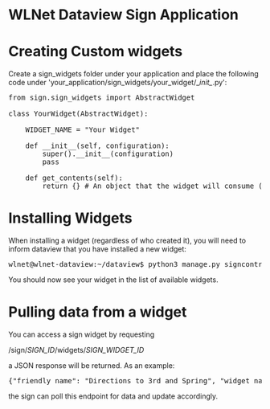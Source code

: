 WLNet Dataview Sign Application
===============================

# Creating Custom widgets

Create a sign_widgets folder under your application and place the following code under 'your_application/sign_widgets/your_widget/\__init\__.py':

<pre>
from sign.sign_widgets import AbstractWidget

class YourWidget(AbstractWidget):

    WIDGET_NAME = "Your Widget"

    def __init__(self, configuration):
        super().__init__(configuration)
        pass

    def get_contents(self):
        return {} # An object that the widget will consume (this will be encoded as json before sending)
</pre>

# Installing Widgets

When installing a widget (regardless of who created it), you will need to inform dataview that you have installed a new widget:

<pre>
wlnet@wlnet-dataview:~/dataview$ python3 manage.py signcontrol --update-widgets
</pre>

You should now see your widget in the list of available widgets.

# Pulling data from a widget

You can access a sign widget by requesting

/sign/*SIGN_ID*/widgets/*SIGN_WIDGET_ID*

a JSON response will be returned. As an example:

<pre>
{"friendly_name": "Directions to 3rd and Spring", "widget_name": "Departure Information", "contents": {"trip_efficency": 97.46, "friendly_message": "10 minutes departing at 13:27"}}
</pre>

the sign can poll this endpoint for data and update accordingly.